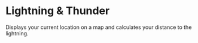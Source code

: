 # Lightning & Thunder

Displays your current location on a map and calculates your distance to the lightning.
